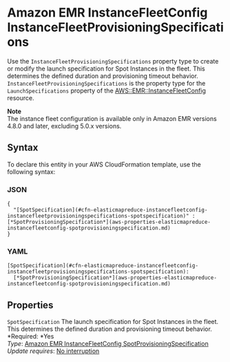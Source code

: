 # Amazon EMR InstanceFleetConfig InstanceFleetProvisioningSpecifications<a name="aws-properties-elasticmapreduce-instancefleetconfig-instancefleetprovisioningspecifications"></a>

Use the `InstanceFleetProvisioningSpecifications` property type to create or modify the launch specification for Spot Instances in the fleet\. This determines the defined duration and provisioning timeout behavior\. `InstanceFleetProvisioningSpecifications` is the property type for the `LaunchSpecifications` property of the [AWS::EMR::InstanceFleetConfig](aws-resource-elasticmapreduce-instancefleetconfig.md) resource\.

**Note**  
The instance fleet configuration is available only in Amazon EMR versions 4\.8\.0 and later, excluding 5\.0\.x versions\.

## Syntax<a name="aws-properties-elasticmapreduce-instancefleetconfig-instancefleetprovisioningspecifications-syntax"></a>

To declare this entity in your AWS CloudFormation template, use the following syntax:

### JSON<a name="aws-properties-elasticmapreduce-instancefleetconfig-instancefleetprovisioningspecifications-syntax.json"></a>

```
{
  "[SpotSpecification](#cfn-elasticmapreduce-instancefleetconfig-instancefleetprovisioningspecifications-spotspecification)" : [*SpotProvisioningSpecification*](aws-properties-elasticmapreduce-instancefleetconfig-spotprovisioningspecification.md)
}
```

### YAML<a name="aws-properties-elasticmapreduce-instancefleetconfig-instancefleetprovisioningspecifications-syntax.yaml"></a>

```
[SpotSpecification](#cfn-elasticmapreduce-instancefleetconfig-instancefleetprovisioningspecifications-spotspecification):
  [*SpotProvisioningSpecification*](aws-properties-elasticmapreduce-instancefleetconfig-spotprovisioningspecification.md)
```

## Properties<a name="aws-properties-elasticmapreduce-instancefleetconfig-instancefleetprovisioningspecifications-properties"></a>

`SpotSpecification`  <a name="cfn-elasticmapreduce-instancefleetconfig-instancefleetprovisioningspecifications-spotspecification"></a>
The launch specification for Spot Instances in the fleet\. This determines the defined duration and provisioning timeout behavior\.  
*Required: *Yes  
*Type*: [Amazon EMR InstanceFleetConfig SpotProvisioningSpecification](aws-properties-elasticmapreduce-instancefleetconfig-spotprovisioningspecification.md)  
*Update requires*: [No interruption](using-cfn-updating-stacks-update-behaviors.md#update-no-interrupt)
